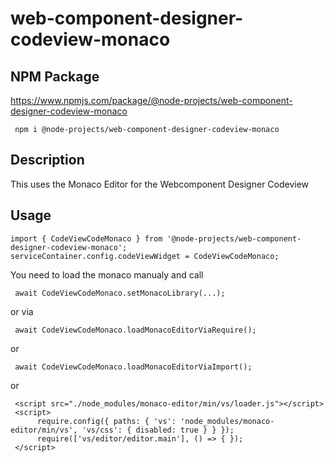 # web-component-designer-codeview-monaco

## NPM Package

https://www.npmjs.com/package/@node-projects/web-component-designer-codeview-monaco

     npm i @node-projects/web-component-designer-codeview-monaco

## Description

This uses the Monaco Editor for the Webcomponent Designer Codeview

## Usage

    import { CodeViewCodeMonaco } from '@node-projects/web-component-designer-codeview-monaco';
    serviceContainer.config.codeViewWidget = CodeViewCodeMonaco;

You need to load the monaco manualy and call

     await CodeViewCodeMonaco.setMonacoLibrary(...); 
     
or via

     await CodeViewCodeMonaco.loadMonacoEditorViaRequire(); 

or

     await CodeViewCodeMonaco.loadMonacoEditorViaImport();

or

     <script src="./node_modules/monaco-editor/min/vs/loader.js"></script>
     <script>
          require.config({ paths: { 'vs': 'node_modules/monaco-editor/min/vs', 'vs/css': { disabled: true } } });
          require(['vs/editor/editor.main'], () => { });    
     </script>